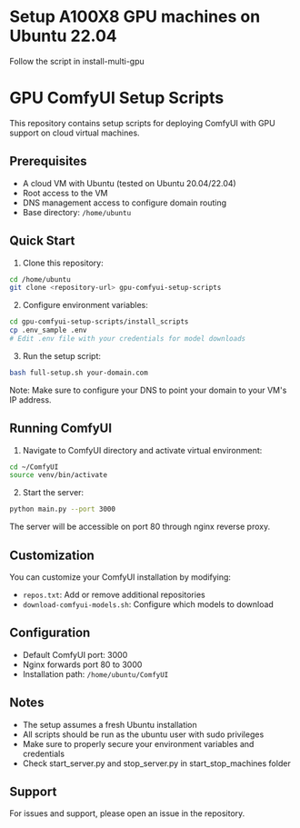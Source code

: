 # Setup A100X8 GPU machines on Ubuntu 22.04 
Follow the script in install-multi-gpu


# GPU ComfyUI Setup Scripts

This repository contains setup scripts for deploying ComfyUI with GPU support on cloud virtual machines.

## Prerequisites

- A cloud VM with Ubuntu (tested on Ubuntu 20.04/22.04)
- Root access to the VM
- DNS management access to configure domain routing
- Base directory: `/home/ubuntu`

## Quick Start

1. Clone this repository:
```bash
cd /home/ubuntu
git clone <repository-url> gpu-comfyui-setup-scripts
```

2. Configure environment variables:
```bash
cd gpu-comfyui-setup-scripts/install_scripts
cp .env_sample .env
# Edit .env file with your credentials for model downloads
```

3. Run the setup script:
```bash
bash full-setup.sh your-domain.com
```
Note: Make sure to configure your DNS to point your domain to your VM's IP address.

## Running ComfyUI

1. Navigate to ComfyUI directory and activate virtual environment:
```bash
cd ~/ComfyUI
source venv/bin/activate
```

2. Start the server:
```bash
python main.py --port 3000
```
The server will be accessible on port 80 through nginx reverse proxy.

## Customization

You can customize your ComfyUI installation by modifying:
- `repos.txt`: Add or remove additional repositories
- `download-comfyui-models.sh`: Configure which models to download

## Configuration

- Default ComfyUI port: 3000
- Nginx forwards port 80 to 3000
- Installation path: `/home/ubuntu/ComfyUI`

## Notes

- The setup assumes a fresh Ubuntu installation
- All scripts should be run as the ubuntu user with sudo privileges
- Make sure to properly secure your environment variables and credentials
- Check start_server.py and stop_server.py in start_stop_machines folder 

## Support

For issues and support, please open an issue in the repository.
